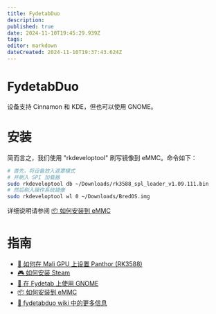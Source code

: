 ```yaml
---
title: FydetabDuo
description:
published: true
date: 2024-11-10T19:45:29.939Z
tags:
editor: markdown
dateCreated: 2024-11-10T19:37:43.624Z
---
```


# FydetabDuo

设备支持 Cinnamon 和 KDE，但也可以使用 GNOME。

# 安装

简而言之，我们使用 "rkdeveloptool" 刷写镜像到 eMMC。命令如下：

```bash
# 首先，将设备放入遮罩模式
# 并刷入 SPI 加载器
sudo rkdeveloptool db ~/Downloads/rk3588_spl_loader_v1.09.111.bin
# 然后刷入操作系统镜像
sudo rkdeveloptool wl 0 ~/Downloads/BredOS.img
```

详细说明请参阅 [📦 如何安装到 eMMC](https://wiki.fydetabduo.com/os-release-board/BredOS/BredOS-intro)

# 指南

- [🐾 如何在 Mali GPU 上设置 Panthor (RK3588)](/how-to/how-to-setup-panthor)
- [🎮 如何安装 Steam](/how-to/how-to-install-steam)
- [🦶 在 Fydetab 上使用 GNOME](/fydetab-duo/gnome)
- [📦 如何安装到 eMMC](https://wiki.fydetabduo.com/os-release-board/BredOS/BredOS-intro)
- [🔧 fydetabduo wiki 中的更多信息](https://wiki.fydetabduo.com/category/-bredos)
